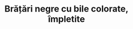 ---
layout: post
title: "Brățări negre cu bile colorate, împletite"
description: "Brățări negre cu bile colorate, împletite."
img: "/assets/img/bratari-negre-cu-bile-colorate-impletite-1.jpg"
img2: "/assets/img/bratari-negre-cu-bile-colorate-impletite-2.jpg"
colors: "negru"
price: "Stoc indisponibil (7 RON/buc)" 
vertical: true
---